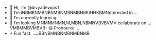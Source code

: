 - 👋 Hi, I’m @divyadevops1
- 👀 I’m iNBMBNMBNBNMBNMBNMBNBKIHHKBMNnterested in ...
- 🌱 I’m currently learning ...
- 💞️ I’m looking MNMNMNMN,M,MBN,NBMNVBVBVMV collaborate on ...
VMBMMBVMBVB- 😄 Pronouns: ...
- ⚡ Fun fact: ...JBBNBMNBNMBNMBNMB

<!---
divyadevops1/divyadevops1 is a ✨ special ✨ repository because its `README.md` (this file) appears on your GitHub profile.
You can click the Preview link to take a look at your changes.
--->
